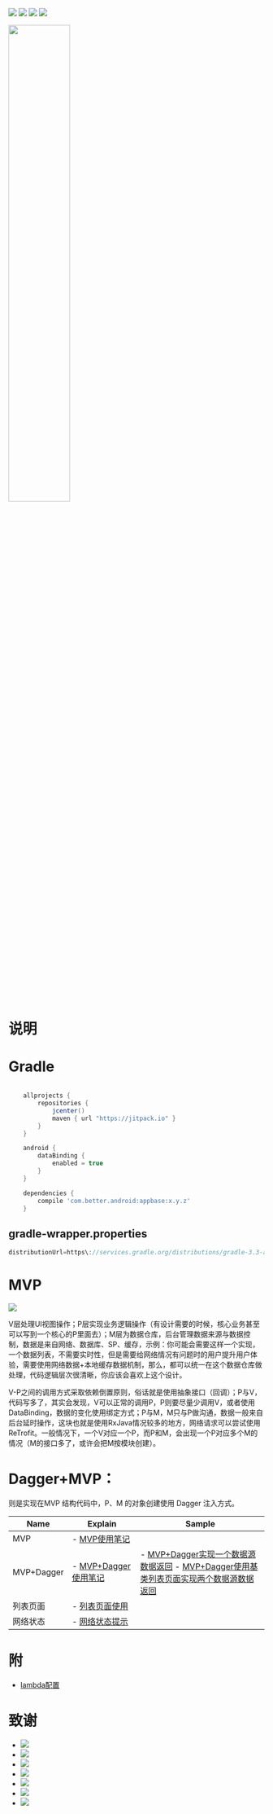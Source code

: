 
[![](https://img.shields.io/badge/moven%20center-2.1.0-brightgreen.svg?style=flat)](https://bintray.com/betterliang/Android/appbase)
![](https://img.shields.io/badge/minSdk-15-blue.svg)
[![](https://img.shields.io/github/stars/lianghuiyong/AndroidBase.svg)](https://github.com/lianghuiyong/AndroidBase/stargazers)
[![](https://img.shields.io/github/forks/lianghuiyong/AndroidBase.svg)](https://github.com/lianghuiyong/AndroidBase/network)


<img src="/art/appbase_media_2.1.0.gif" width="49%">

# 说明

# Gradle

```gradle

    allprojects {
        repositories {
            jcenter()
            maven { url "https://jitpack.io" }
        }
    }

    android {
        dataBinding {
            enabled = true
        }
    }

    dependencies {
        compile 'com.better.android:appbase:x.y.z'
    }
```

## gradle-wrapper.properties

```gradle
distributionUrl=https\://services.gradle.org/distributions/gradle-3.3-all.zip
```

# MVP

![](http://oeqej1j2m.bkt.clouddn.com/MVP-Android.png)

V层处理UI视图操作；P层实现业务逻辑操作（有设计需要的时候，核心业务甚至可以写到一个核心的P里面去）；M层为数据仓库，后台管理数据来源与数据控制，数据是来自网络、数据库、SP、缓存，示例：你可能会需要这样一个实现，一个数据列表，不需要实时性，但是需要给网络情况有问题时的用户提升用户体验，需要使用网络数据+本地缓存数据机制，那么，都可以统一在这个数据仓库做处理，代码逻辑层次很清晰，你应该会喜欢上这个设计。

V-P之间的调用方式采取依赖倒置原则，俗话就是使用抽象接口（回调）；P与V，代码写多了，其实会发现，V可以正常的调用P，P则要尽量少调用V，或者使用DataBinding，数据的变化使用绑定方式；P与M，M只与P做沟通，数据一般来自后台延时操作，这块也就是使用RxJava情况较多的地方，网络请求可以尝试使用ReTrofit。一般情况下，一个V对应一个P，而P和M，会出现一个P对应多个M的情况（M的接口多了，或许会把M按模块创建）。

# Dagger+MVP：

则是实现在MVP 结构代码中，P、M 的对象创建使用 Dagger 注入方式。


Name | Explain | Sample
--- | --- | ---
MVP   | - [MVP使用笔记](http://lianghuiyong.online/2017/04/18/MVP%E4%BD%BF%E7%94%A8%E7%AC%94%E8%AE%B0/) |
MVP+Dagger | - [MVP+Dagger使用笔记](http://lianghuiyong.online/2017/04/18/MVP-Dagger%E4%BD%BF%E7%94%A8%E7%AC%94%E8%AE%B0/) | - [MVP+Dagger实现一个数据源数据返回](https://github.com/lianghuiyong/AndroidBase/blob/appbase-2.0/app/src/main/java/net/liang/androidbaseapplication/mvp/daggernormal/Test_DaggerNormalActivity.java)  - [MVP+Dagger使用基类列表页面实现两个数据源数据返回](https://github.com/lianghuiyong/AndroidBase/blob/appbase-2.0/app/src/main/java/net/liang/androidbaseapplication/mvp/daggerlist/Test_DaggerListActivity.java)
列表页面  |  - [列表页面使用](/readme/README_RecyclerView.md) |
网络状态  |  - [网络状态提示](/readme/README_NetWork.md) |

# 附

 - [lambda配置](https://github.com/lianghuiyong/AndroidBase/wiki/lambda-%E9%85%8D%E7%BD%AE)

# 致谢
 
 - [![](https://img.shields.io/badge/OsChina%20App-2.8.0-brightgreen.svg)](http://git.oschina.net/oschina/android-app)
 - [![](https://img.shields.io/badge/RxJava-2.0-brightgreen.svg)](https://github.com/ReactiveX/RxJava)   
 - [![](https://img.shields.io/badge/butterknife-8.5.1-brightgreen.svg)](https://github.com/JakeWharton/butterknife)   
 - [![](https://img.shields.io/badge/todo-MVP-brightgreen.svg)](https://github.com/googlesamples/android-architecture/tree/todo-mvp/) 
 - [![](https://img.shields.io/badge/todo-DataBinding-brightgreen.svg)](https://github.com/googlesamples/android-architecture/tree/todo-databinding/) 
 - [![](https://img.shields.io/badge/BaseRecyclerViewAdapterHelper-2.9.0-brightgreen.svg)](https://github.com/CymChad/BaseRecyclerViewAdapterHelper) 
 - [![](https://img.shields.io/badge/AndroidUtilCode-1.3.5-brightgreen.svg)](https://github.com/Blankj/AndroidUtilCode) 
 